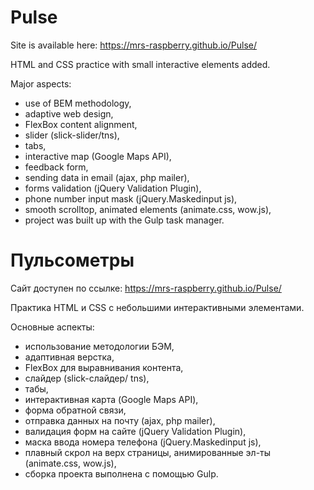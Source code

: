 # Pulse
Site is available here: https://mrs-raspberry.github.io/Pulse/ 

HTML and CSS practice with small interactive elements added. 

Major aspects:
* use of BEM methodology,
* adaptive web design,
* FlexBox content alignment,
* slider (slick-slider/tns),
* tabs,
* interactive map (Google Maps API),
* feedback form,
* sending data in email (ajax, php mailer),
* forms validation (jQuery Validation Plugin),
* phone number input mask (jQuery.Maskedinput js),
* smooth scrolltop, animated elements (animate.css, wow.js),
* project was built up with the Gulp task manager.

# Пульсометры
Сайт доступен по ссылке: https://mrs-raspberry.github.io/Pulse/ 

Практика HTML и CSS с небольшими интерактивными элементами.

Основные аспекты:
 
* использование методологии БЭМ,
* адаптивная верстка,
* FlexBox для выравнивания контента,
* слайдер (slick-слайдер/ tns),
* табы,
* интерактивная карта (Google Maps API),
* форма обратной связи,
* отправка данных на почту (ajax, php mailer),
* валидация форм на сайте (jQuery Validation Plugin),
* маска ввода номера телефона (jQuery.Maskedinput js),
* плавный скрол на верх страницы, анимированные эл-ты (animate.css, wow.js),
* сборка проекта выполнена с помощью Gulp.

